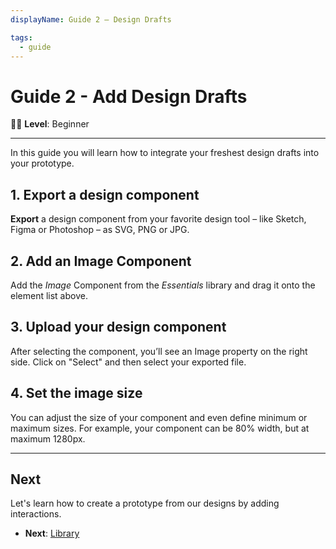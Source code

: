 ```yaml
---
displayName: Guide 2 – Design Drafts

tags:
  - guide
---
```


# Guide 2 - Add Design Drafts

:woman_student: **Level**: Beginner

---

In this guide you will learn how to integrate your freshest design drafts into your prototype.

## 1. Export a design component
**Export** a design component from your favorite design tool – like Sketch, Figma or Photoshop – as SVG, PNG or JPG.

## 2. Add an Image Component
Add the *Image* Component from the *Essentials* library and drag it onto the element list above.

## 3. Upload your design component
After selecting the component, you’ll see an Image property on the right side. Click on "Select" and then select your exported file.

## 4. Set the image size
You can adjust the size of your component and even define minimum or maximum sizes. For example, your component can be 80% width, but at maximum 1280px.

---

## Next

Let's learn how to create a prototype from our designs by adding interactions.

* **Next**: [Library](./doc/docs/guides/library?guides-enabled=true)
